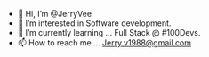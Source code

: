 - 👋 Hi, I’m @JerryVee
- 👀 I’m interested in Software development.
- 🌱 I’m currently learning ... Full Stack @ #100Devs.
- 📫 How to reach me ... Jerry.v1988@gmail.com

<!---
JerryVee/JerryVee is a ✨ special ✨ repository because its `README.md` (this file) appears on your GitHub profile.
You can click the Preview link to take a look at your changes.
--->
